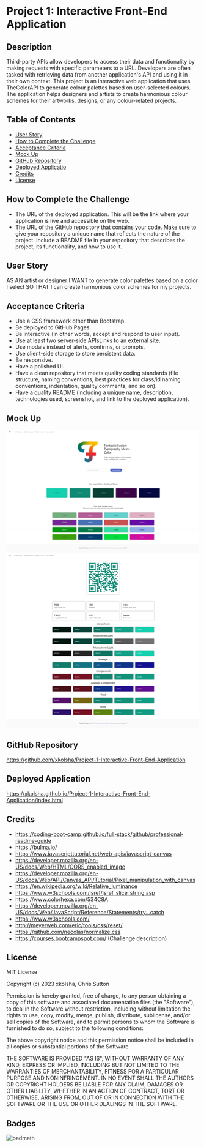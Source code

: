 # Project 1: Interactive Front-End Application

## Description

Third-party APIs allow developers to access their data and functionality by making requests with specific parameters to a URL. Developers are often tasked with retrieving data from another application's API and using it in their own context. This project is an interactive web application that uses TheColorAPI to generate colour palettes based on user-selected colours. The application helps designers and artists to create harmonious colour schemes for their artworks, designs, or any colour-related projects.

## Table of Contents

- [User Story](#User-story)
- [How to Complete the Challenge](#how-to-complete-the-challenge)
- [Acceptance Criteria](#acceptance-criteria)
- [Mock Up](#mock-up)
- [GitHub Repository](#GitHub-repository)
- [Deployed Applicatio](#deployed-applicatio)
- [Credits](#credits)
- [License](#license)

## How to Complete the Challenge

- The URL of the deployed application. This will be the link where your application is live and accessible on the web.
- The URL of the GitHub repository that contains your code. Make sure to give your repository a unique name that reflects the nature of the project. Include a README file in your repository that describes the project, its functionality, and how to use it.

## User Story

AS AN artist or designer
I WANT to generate color palettes based on a color I select
SO THAT I can create harmonious color schemes for my projects.

## Acceptance Criteria

- Use a CSS framework other than Bootstrap.
- Be deployed to GitHub Pages.
- Be interactive (in other words, accept and respond to user input).
- Use at least two server-side APIsLinks to an external site.
- Use modals instead of alerts, confirms, or prompts.
- Use client-side storage to store persistent data.
- Be responsive.
- Have a polished UI.
- Have a clean repository that meets quality coding standards (file structure, naming conventions, best practices for class/id naming conventions, indentation, quality comments, and so on).
- Have a quality README (including a unique name, description, technologies used, screenshot, and link to the deployed application).

## Mock Up

![Mock up of the website](./assets/images/Web%20capture_19-6-2023_174656_127.0.0.1.jpeg)
![Mock up of the website](./assets/images/Web%20capture_19-6-2023_174741_127.0.0.1.jpeg)

## GitHub Repository

https://github.com/xkolsha/Project-1-Interactive-Front-End-Application

## Deployed Application

https://xkolsha.github.io/Project-1-Interactive-Front-End-Application/index.html

## Credits

- https://coding-boot-camp.github.io/full-stack/github/professional-readme-guide
- https://bulma.io/
- https://www.javascripttutorial.net/web-apis/javascript-canvas
- https://developer.mozilla.org/en-US/docs/Web/HTML/CORS_enabled_image
- https://developer.mozilla.org/en-US/docs/Web/API/Canvas_API/Tutorial/Pixel_manipulation_with_canvas
- https://en.wikipedia.org/wiki/Relative_luminance
- https://www.w3schools.com/jsref/jsref_slice_string.asp
- https://www.colorhexa.com/534C8A
- https://developer.mozilla.org/en-US/docs/Web/JavaScript/Reference/Statements/try...catch
- https://www.w3schools.com/
- http://meyerweb.com/eric/tools/css/reset/
- https://github.com/necolas/normalize.css
- https://courses.bootcampspot.com/ (Challenge description)

## License

MIT License

Copyright (c) 2023 xkolsha, Chris Sutton

Permission is hereby granted, free of charge, to any person obtaining a copy
of this software and associated documentation files (the "Software"), to deal
in the Software without restriction, including without limitation the rights
to use, copy, modify, merge, publish, distribute, sublicense, and/or sell
copies of the Software, and to permit persons to whom the Software is
furnished to do so, subject to the following conditions:

The above copyright notice and this permission notice shall be included in all
copies or substantial portions of the Software.

THE SOFTWARE IS PROVIDED "AS IS", WITHOUT WARRANTY OF ANY KIND, EXPRESS OR
IMPLIED, INCLUDING BUT NOT LIMITED TO THE WARRANTIES OF MERCHANTABILITY,
FITNESS FOR A PARTICULAR PURPOSE AND NONINFRINGEMENT. IN NO EVENT SHALL THE
AUTHORS OR COPYRIGHT HOLDERS BE LIABLE FOR ANY CLAIM, DAMAGES OR OTHER
LIABILITY, WHETHER IN AN ACTION OF CONTRACT, TORT OR OTHERWISE, ARISING FROM,
OUT OF OR IN CONNECTION WITH THE SOFTWARE OR THE USE OR OTHER DEALINGS IN THE
SOFTWARE.

## Badges

![badmath](https://img.shields.io/github/license/xkolsha/unbModule1Challenge?color=%238F83ED)

